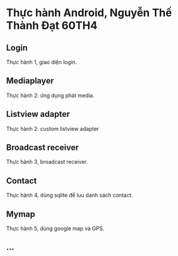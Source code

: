 # Thực hành Android, Nguyễn Thế Thành Đạt 60TH4
## Login
Thực hành 1, giao diện login.

## Mediaplayer

Thực hành 2: ứng dụng phát media.

## Listview adapter
Thực hành 2: custom listview adapter
## Broadcast receiver
Thực hành 3, broadcast receiver.
## Contact
Thực hành 4, dùng sqlite để luu danh sách contact.
## Mymap
Thực hành 5, dùng google map và GPS.
## ...
